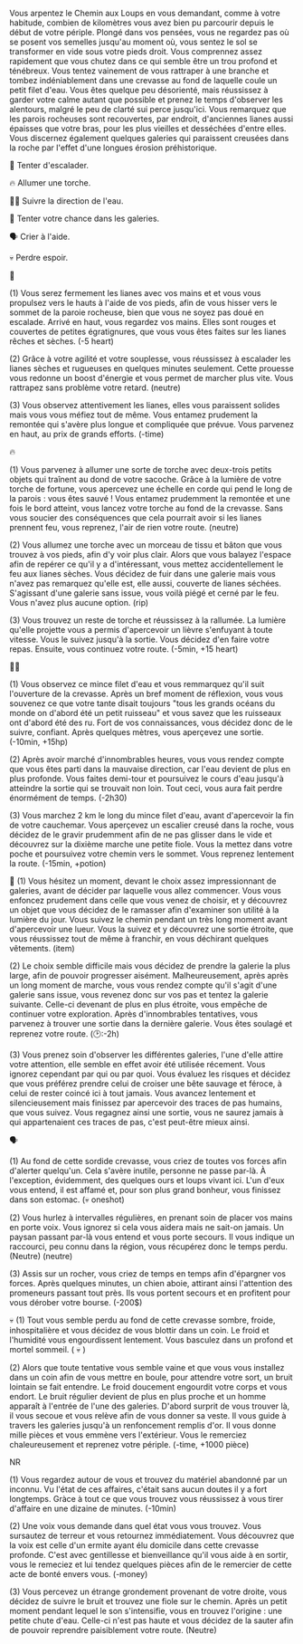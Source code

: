 Vous arpentez le Chemin aux Loups en vous demandant, comme à votre habitude, combien de kilomètres vous avez bien pu parcourir depuis le début de votre périple. Plongé dans vos pensées, vous ne regardez pas où se posent vos semelles jusqu'au moment où, vous sentez le sol se transformer en vide sous votre pieds droit. Vous comprennez assez rapidement que vous chutez dans ce qui semble être un trou profond et ténébreux. Vous tentez vainement de vous rattraper à une branche et tombez indéniablement dans une crevasse au fond de laquelle coule un petit filet d'eau. Vous êtes quelque peu désorienté, mais réussissez à garder votre calme autant que possible et prenez le temps d'observer les alentours, malgré le peu de clarté sui perce jusqu'ici. Vous remarquez que les parois rocheuses sont recouvertes, par endroit, d'anciennes lianes aussi épaisses que votre bras, pour les plus vieilles et desséchées d'entre elles. Vous discernez également quelques galeries qui paraissent creusées dans la roche par l'effet d'une longues érosion préhistorique.
 

🔗 Tenter d'escalader.

🔥 Allumer une torche.

🚶‍♂️ Suivre la direction de l'eau.

🔄 Tenter votre chance dans les galeries.

🗣 Crier à l'aide.

💀 Perdre espoir.


🔗

(1) Vous serez fermement les lianes avec vos mains et et vous vous propulsez vers le hauts à l'aide de vos pieds, afin de vous hisser vers le sommet de la paroie rocheuse, bien que vous ne soyez pas doué en escalade. Arrivé en haut, vous regardez vos mains. Elles sont rouges et couvertes de petites égratignures, que vous vous êtes faites sur les lianes rêches et sèches. 
(-5 heart)

(2) Grâce à votre agilité et votre souplesse, vous réussissez à escalader les lianes sèches et rugueuses en quelques minutes seulement. Cette prouesse vous redonne un boost d'énergie et vous permet de marcher plus vite. Vous rattrapez sans problème votre retard.
(neutre)

(3) Vous observez attentivement les lianes, elles vous paraissent solides mais vous vous méfiez tout de même. Vous entamez prudement la remontée qui s'avère plus longue et compliquée que prévue. Vous parvenez en haut, au prix de grands efforts. 
(-time)


🔥

(1) Vous parvenez à allumer une sorte de torche avec deux-trois petits objets qui traînent au dond de votre sacoche. Grâce à la lumière de votre torche de fortune, vous apercevez une échelle en corde qui pend le long de la parois : vous êtes sauvé ! Vous entamez prudemment la remontée et une fois le bord atteint, vous lancez votre torche au fond de la crevasse. Sans vous soucier des conséquences que cela pourrait avoir si les lianes prennent feu, vous reprenez, l'air de rien votre route.
(neutre)

(2) Vous allumez une torche avec un morceau de tissu et bâton que vous trouvez à vos pieds, afin d'y voir plus clair. Alors que vous balayez l'espace afin de repérer ce qu'il y a d'intéressant, vous mettez accidentellement le feu aux lianes sèches. Vous décidez de fuir dans une galerie mais vous n'avez pas remarquez qu'elle est, elle aussi, couverte de lianes séchées. S'agissant d'une galerie sans issue, vous voilà piégé et cerné par le feu. Vous n'avez plus aucune option. 
(rip)

(3) Vous trouvez un reste de torche et réussissez à la rallumée. La lumière qu'elle projette vous a permis d'apercevoir un lièvre s'enfuyant à toute vitesse. Vous le suivez jusqu'à la sortie. Vous décidez d'en faire votre repas. Ensuite, vous continuez votre route. 
(-5min, +15 heart)


🚶‍♂️

(1) Vous observez ce mince filet d'eau et vous remmarquez qu'il suit l'ouverture de la crevasse. Après un bref moment de réflexion, vous vous souvenez ce que votre tante disait toujours "tous les grands océans du monde on d'abord été un petit ruisseau" et vous savez que les ruisseaux ont d'abord été des ru. Fort de vos connaissances, vous décidez donc de le suivre, confiant. Après quelques mètres, vous aperçevez une sortie.
(-10min, +15hp)

(2) Après avoir marché d'innombrables heures, vous vous rendez compte que vous êtes parti dans la mauvaise direction, car l'eau devient de plus en plus profonde. Vous faites demi-tour et poursuivez le cours d'eau jusqu'à atteindre la sortie qui se trouvait non loin. Tout ceci, vous aura fait perdre énormément de temps.
(-2h30)

(3) Vous marchez 2 km le long du mince filet d'eau, avant d'apercevoir la fin de votre cauchemar. Vous aperçevez un escalier creusé dans la roche, vous décidez de le gravir prudemment afin de ne pas glisser dans le vide et découvrez sur la dixième marche une petite fiole. Vous la mettez dans votre poche et poursuivez votre chemin vers le sommet. Vous reprenez lentement la route.
(-15min, +potion)

🔄 
(1) Vous hésitez un moment, devant le choix assez impressionnant de galeries, avant de décider par laquelle vous allez commencer. Vous vous enfoncez prudement dans celle que vous venez de choisir, et y découvrez un objet que vous décidez de le ramasser afin d'examiner son utilité à la lumière du jour. Vous suivez le chemin pendant un très long moment avant d'apercevoir une lueur. Vous la suivez et y découvrez une sortie étroite, que vous réussissez tout de même à franchir, en vous déchirant quelques vêtements. 
(item)

(2) Le choix semble difficile mais vous décidez de prendre la galerie la plus large, afin de pouvoir progresser aisément. Malheureusement, après après un long moment de marche, vous vous rendez compte qu'il s'agit d'une galerie sans issue, vous revenez donc sur vos pas et tentez la galerie suivante. Celle-ci devenant de plus en plus étroite, vous empêche de continuer votre exploration. Après d'innombrables tentatives, vous parvenez à trouver une sortie dans la dernière galerie. Vous êtes soulagé et reprenez votre route. 
(🕑:-2h)

(3) Vous prenez soin d'observer les différentes galeries, l'une d'elle attire votre attention, elle semble en effet avoir été utilisée récement. Vous ignorez cependant par qui ou par quoi. Vous évaluez les risques et décidez que vous préférez prendre celui de croiser une bête sauvage et féroce, à celui de rester coincé ici à tout jamais. Vous avancez lentement et silencieusement mais finissez par apercevoir des traces de pas humains, que vous suivez. Vous regagnez ainsi une sortie, vous ne saurez jamais à qui appartenaient ces traces de pas, c'est peut-être mieux ainsi.

🗣

(1) Au fond de cette sordide crevasse, vous criez de toutes vos forces afin d'alerter quelqu'un. Cela s'avère inutile, personne ne passe par-là. À l'exception, évidemment, des quelques ours et loups vivant ici. L'un d'eux vous entend, il est affamé et, pour son plus grand bonheur, vous finissez dans son estomac. 
(💀 oneshot)

(2) Vous hurlez à intervalles régulières, en prenant soin de placer vos mains en porte voix. Vous ignorez si cela vous aidera mais ne sait-on jamais. Un paysan passant par-là vous entend et vous porte secours. Il vous indique un raccourci, peu connu dans la région, vous récupérez donc le temps perdu. (Neutre)
(neutre)

(3) Assis sur un rocher, vous criez de temps en temps afin d'épargner vos forces. Après quelques minutes, un chien aboie, attirant ainsi l'attention des promeneurs passant tout près. Ils vous portent secours et en profitent pour vous dérober votre bourse. 
(-200$)

💀 
(1) Tout vous semble perdu au fond de cette crevasse sombre, froide, inhospitalière et vous décidez de vous blottir dans un coin. Le froid et l'humidité vous engourdissent lentement. Vous basculez dans un profond et mortel sommeil. 
( 💀 )

(2) Alors que toute tentative vous semble vaine et que vous vous installez dans un coin afin de vous mettre en boule, pour attendre votre sort, un bruit lointain se fait entendre. Le froid doucement engourdit votre corps et vous endort. Le bruit régulier devient de plus en plus proche et un homme apparaît à l'entrée de l'une des galeries. D'abord surprit de vous trouver là, il vous secoue et vous relève afin de vous donner sa veste. Il vous guide à travers les galeries jusqu'à un renfoncement remplis d'or. Il vous donne mille pièces et vous emmène vers l'extérieur. Vous le remerciez chaleureusement et reprenez votre périple.
(-time, +1000 pièce)

NR

(1) Vous regardez autour de vous et trouvez du matériel abandonné par un inconnu. Vu l'état de ces affaires, c'était sans aucun doutes il y a fort longtemps. Gràce à tout ce que vous trouvez vous réussissez à vous tirer d'affaire en une dizaine de minutes.
(-10min)

(2) Une voix vous demande dans quel état vous vous trouvez. Vous sursautez de terreur et vous retournez immédiatement. Vous découvrez que la voix est celle d'un ermite ayant élu domicile dans cette crevasse profonde. C'est avec gentillesse et bienveillance qu'il vous aide à en sortir, vous le remeciez et lui tendez quelques pièces afin de le remercier de cette acte de bonté envers vous. 
(-money)

(3) Vous percevez un étrange grondement provenant de votre droite, vous décidez de suivre le bruit et trouvez une fiole sur le chemin. Après un petit moment pendant lequel le son s'intensifie, vous en trouvez l'origine : une petite chute d'eau. Celle-ci n'est pas haute et vous décidez de la sauter afin de pouvoir reprendre paisiblement votre route. 
(Neutre)
